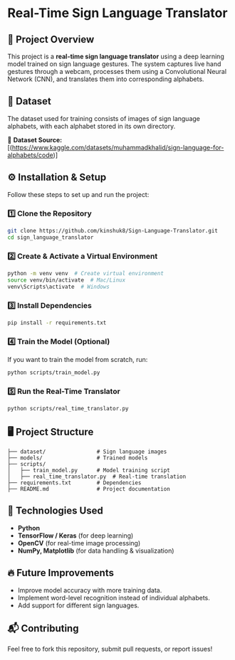 # Real-Time Sign Language Translator

## 📌 Project Overview
This project is a **real-time sign language translator** using a deep learning model trained on sign language gestures. The system captures live hand gestures through a webcam, processes them using a Convolutional Neural Network (CNN), and translates them into corresponding alphabets.

## 📂 Dataset
The dataset used for training consists of images of sign language alphabets, with each alphabet stored in its own directory.

📌 **Dataset Source:** [(https://www.kaggle.com/datasets/muhammadkhalid/sign-language-for-alphabets/code)]

## ⚙️ Installation & Setup
Follow these steps to set up and run the project:

### 1️⃣ **Clone the Repository**
```sh
git clone https://github.com/kinshuk8/Sign-Language-Translator.git
cd sign_language_translator
```

### 2️⃣ **Create & Activate a Virtual Environment**
```sh
python -m venv venv  # Create virtual environment
source venv/bin/activate  # Mac/Linux
venv\Scripts\activate  # Windows
```

### 3️⃣ **Install Dependencies**
```sh
pip install -r requirements.txt
```

### 4️⃣ **Train the Model (Optional)**
If you want to train the model from scratch, run:
```sh
python scripts/train_model.py
```

### 5️⃣ **Run the Real-Time Translator**
```sh
python scripts/real_time_translator.py
```

## 🖥️ Project Structure
```
├── dataset/                # Sign language images
├── models/                 # Trained models
├── scripts/
│   ├── train_model.py      # Model training script
│   ├── real_time_translator.py  # Real-time translation
├── requirements.txt        # Dependencies
├── README.md               # Project documentation
```

## 🤖 Technologies Used
- **Python**
- **TensorFlow / Keras** (for deep learning)
- **OpenCV** (for real-time image processing)
- **NumPy, Matplotlib** (for data handling & visualization)

## 🔥 Future Improvements
- Improve model accuracy with more training data.
- Implement word-level recognition instead of individual alphabets.
- Add support for different sign languages.

## 📬 Contributing
Feel free to fork this repository, submit pull requests, or report issues!

